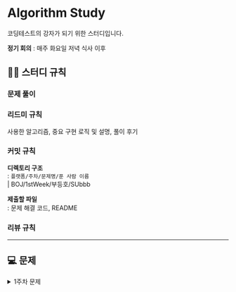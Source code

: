 # Algorithm Study
코딩테스트의 강자가 되기 위한 스터디입니다.

**정기 회의** : 매주 화요일 저녁 식사 이후

## 💁‍♂️ 스터디 규칙
### 문제 풀이

### 리드미 규칙
사용한 알고리즘, 중요 구현 로직 및 설명, 풀이 후기

### 커밋 규칙
**디렉토리 구조**<br/>
: `플랫폼/주차/문제명/푼 사람 이름`<br/>
| BOJ/1stWeek/부등호/SUbbb
<br/>

**제출할 파일**<br/>
: 문제 해결 코드, README

### 리뷰 규칙

---
## 💻 문제
<details><summary>1주차 문제</summary>

|주차|폴더명|1|2|3|4|5|
|:---:|:---:|:---:|:---:|:---:|:---:|:---:|
|**1주차**<br> (01.25 ~ 01.31)|1stWeek|[부등호](https://www.acmicpc.net/problem/2529)|[암호 만들기](https://www.acmicpc.net/problem/1759)||

</details>
